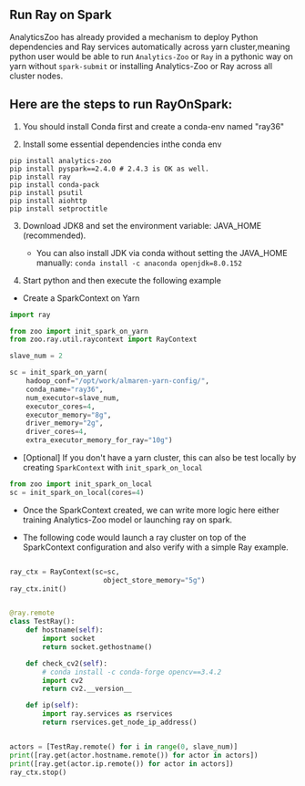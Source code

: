## Run Ray on Spark

AnalyticsZoo has already provided a mechanism to deploy Python dependencies and Ray services automatically
across yarn cluster,meaning python user would be able to run `Analytics-Zoo` or `Ray`
in a pythonic way on yarn without `spark-submit` or installing Analytics-Zoo or Ray across all cluster nodes.


## Here are the steps to run RayOnSpark:

1) You should install Conda first and create a conda-env named "ray36"

2) Install some essential dependencies inthe conda env

```
pip install analytics-zoo
pip install pyspark==2.4.0 # 2.4.3 is OK as well.
pip install ray
pip install conda-pack
pip install psutil
pip install aiohttp
pip install setproctitle
```

3) Download JDK8 and set the environment variable: JAVA_HOME (recommended).
   - You can also install JDK via conda without setting the JAVA_HOME manually:
   `conda install -c anaconda openjdk=8.0.152`

4) Start python and then execute the following example

- Create a SparkContext on Yarn

``` python
import ray

from zoo import init_spark_on_yarn
from zoo.ray.util.raycontext import RayContext

slave_num = 2

sc = init_spark_on_yarn(
    hadoop_conf="/opt/work/almaren-yarn-config/",
    conda_name="ray36",
    num_executor=slave_num,
    executor_cores=4,
    executor_memory="8g",
    driver_memory="2g",
    driver_cores=4,
    extra_executor_memory_for_ray="10g")
```

- [Optional] If you don't have a yarn cluster, this can also be test locally by creating `SparkContext`
with `init_spark_on_local`

```Python
from zoo import init_spark_on_local
sc = init_spark_on_local(cores=4)

```


- Once the SparkContext created, we can write more logic here either training Analytics-Zoo model
or launching ray on spark.

- The following code would launch a ray cluster on top of the SparkContext configuration and also verify with a simple Ray example.

```python

ray_ctx = RayContext(sc=sc,
                       object_store_memory="5g")
ray_ctx.init()


@ray.remote
class TestRay():
    def hostname(self):
        import socket
        return socket.gethostname()

    def check_cv2(self):
        # conda install -c conda-forge opencv==3.4.2
        import cv2
        return cv2.__version__

    def ip(self):
        import ray.services as rservices
        return rservices.get_node_ip_address()


actors = [TestRay.remote() for i in range(0, slave_num)]
print([ray.get(actor.hostname.remote()) for actor in actors])
print([ray.get(actor.ip.remote()) for actor in actors])
ray_ctx.stop()

```


